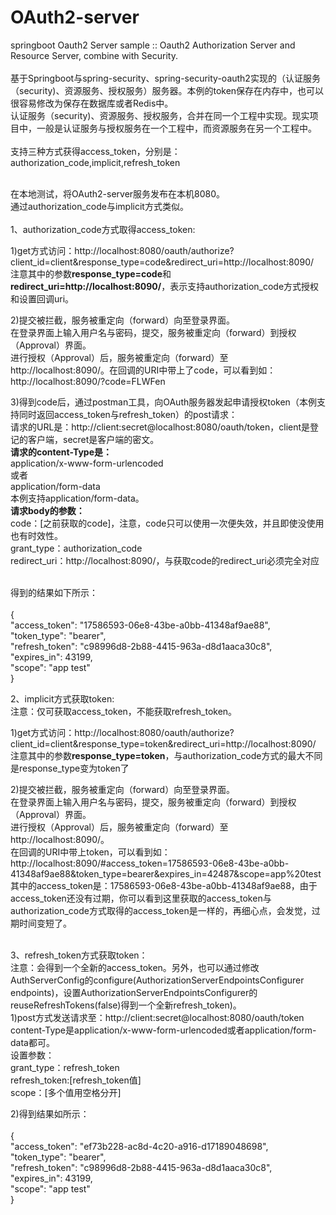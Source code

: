 # OAuth2-server
springboot Oauth2 Server sample :: Oauth2 Authorization Server and Resource Server, combine with Security.<br><br>
基于Springboot与spring-security、spring-security-oauth2实现的（认证服务（security)、资源服务、授权服务）服务器。本例的token保存在内存中，也可以很容易修改为保存在数据库或者Redis中。<br>
认证服务（security)、资源服务、授权服务，合并在同一个工程中实现。现实项目中，一般是认证服务与授权服务在一个工程中，而资源服务在另一个工程中。<br>
<br>
支持三种方式获得access_token，分别是：<br>
authorization_code,implicit,refresh_token<br>
<br>

在本地测试，将OAuth2-server服务发布在本机8080。<br>
通过authorization_code与implicit方式类似。<br>
<br>
1、authorization_code方式取得access_token:<br>

1)get方式访问：http://localhost:8080/oauth/authorize?client_id=client&response_type=code&redirect_uri=http://localhost:8090/<br>
注意其中的参数<b>response_type=code</b>和<b>redirect_uri=http://localhost:8090/</b>，表示支持authorization_code方式授权和设置回调uri。<br>

2)提交被拦截，服务被重定向（forward）向至登录界面。<br>
在登录界面上输入用户名与密码，提交，服务被重定向（forward）到授权（Approval）界面。<br>
进行授权（Approval）后，服务被重定向（forward）至http://localhost:8090/。在回调的URI中带上了code，可以看到如：http://localhost:8090/?code=FLWFen<br>

3)得到code后，通过postman工具，向OAuth服务器发起申请授权token（本例支持同时返回access_token与refresh_token）的post请求：<br>
请求的URL是：http://client:secret@localhost:8080/oauth/token，client是登记的客户端，secret是客户端的密文。<br>
<b>请求的content-Type是：</b><br>
application/x-www-form-urlencoded<br>
	或者<br>
application/form-data<br>
本例支持application/form-data。<br>
<b>请求body的参数：</b><br>
code：[之前获取的code]，注意，code只可以使用一次便失效，并且即使没使用也有时效性。<br>
grant_type：authorization_code <br>
redirect_uri：http://localhost:8090/，与获取code的redirect_uri必须完全对应<br>
<br>

得到的结果如下所示：<br>
<br>{
<br>    "access_token": "17586593-06e8-43be-a0bb-41348af9ae88",
<br>    "token_type": "bearer",
<br>    "refresh_token": "c98996d8-2b88-4415-963a-d8d1aaca30c8",
<br>    "expires_in": 43199,
<br>    "scope": "app test"
<br>}
<br>

2、implicit方式获取token:<br>
注意：仅可获取access_token，不能获取refresh_token。<br>

1)get方式访问：http://localhost:8080/oauth/authorize?client_id=client&response_type=token&redirect_uri=http://localhost:8090/<br>
注意其中的参数<b>response_type=token</b>，与authorization_code方式的最大不同是response_type变为token了<br>

2)提交被拦截，服务被重定向（forward）向至登录界面。<br>
在登录界面上输入用户名与密码，提交，服务被重定向（forward）到授权（Approval）界面。<br>
进行授权（Approval）后，服务被重定向（forward）至http://localhost:8090/。<br>
在回调的URI中带上token，可以看到如：http://localhost:8090/#access_token=17586593-06e8-43be-a0bb-41348af9ae88&token_type=bearer&expires_in=42487&scope=app%20test<br>
其中的access_token是：17586593-06e8-43be-a0bb-41348af9ae88，由于access_token还没有过期，你可以看到这里获取的access_token与authorization_code方式取得的access_token是一样的，再细心点，会发觉，过期时间变短了。<br>
<br>

3、refresh_token方式获取token：<br>
注意：会得到一个全新的access_token。另外，也可以通过修改AuthServerConfig的configure(AuthorizationServerEndpointsConfigurer endpoints)，设置AuthorizationServerEndpointsConfigurer的reuseRefreshTokens(false)得到一个全新refresh_token)。
<br>
1)post方式发送请求至：http://client:secret@localhost:8080/oauth/token<br>
content-Type是application/x-www-form-urlencoded或者application/form-data都可。<br>
设置参数：<br>
grant_type：refresh_token <br>
refresh_token:[refresh_token值] <br> 
scope：[多个值用空格分开] <br>

2)得到结果如所示：<br>
<br>{
<br>    "access_token": "ef73b228-ac8d-4c20-a916-d17189048698",
<br>    "token_type": "bearer",
<br>    "refresh_token": "c98996d8-2b88-4415-963a-d8d1aaca30c8",
<br>    "expires_in": 43199,
<br>    "scope": "app test"
<br>}
<br>





